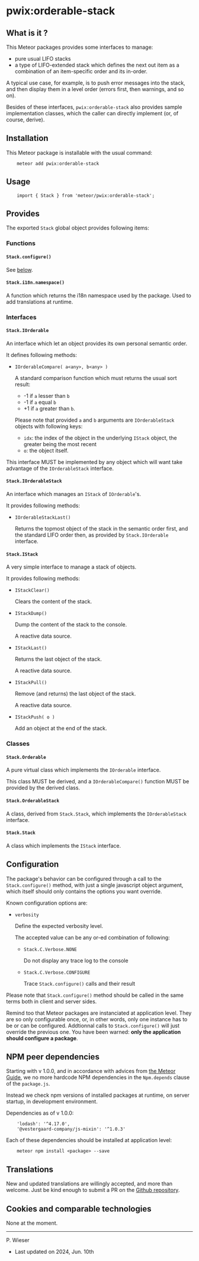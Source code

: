 # pwix:orderable-stack

## What is it ?

This Meteor packages provides some interfaces to manage:
- pure usual LIFO stacks
- a type of LIFO-extended stack which defines the next out item as a combination of an item-specific order and its in-order.

A typical use case, for example, is to push error messages into the stack, and then display them in a level order (errors first, then warnings, and so on).

Besides of these interfaces, `pwix:orderable-stack` also provides sample implementation classes, which the caller can directly implement (or, of course, derive).

## Installation

This Meteor package is installable with the usual command:

```
    meteor add pwix:orderable-stack
```

## Usage

```
    import { Stack } from 'meteor/pwix:orderable-stack';
```

## Provides

The exported `Stack` global object provides following items:

### Functions

#### `Stack.configure()`

See [below](#configuration).

#### `Stack.i18n.namespace()`

A function which returns the i18n namespace used by the package. Used to add translations at runtime.

### Interfaces

#### `Stack.IOrderable`

An interface which let an object provides its own personal semantic order.

It defines following methods:

- `IOrderableCompare( a<any>, b<any> )`

    A standard comparison function which must returns the usual sort result:

    - -1 if `a` lesser than `b`
    - -1 if `a` equal `b`
    - +1 if `a` greater than `b`.

    Please note that provided `a` and `b` arguments are `IOrderableStack` objects with following keys:

    - `idx`: the index of the object in the underlying `IStack` object, the greater being the most recent
    - `o`: the object itself.

This interface MUST be implemented by any object which will want take advantage of the `IOrderableStack` interface.

#### `Stack.IOrderableStack`

An interface which manages an `IStack` of `IOrderable`'s.

It provides following methods:

- `IOrderableStackLast()`

    Returns the topmost object of the stack in the semantic order first, and the standard LIFO order then, as provided by `Stack.IOrderable` interface.

#### `Stack.IStack`

A very simple interface to manage a stack of objects.

It provides following methods:

- `IStackClear()`

    Clears the content of the stack.

- `IStackDump()`

    Dump the content of the stack to the console.

    A reactive data source.

- `IStackLast()`

    Returns the last object of the stack.

    A reactive data source.

- `IStackPull()`

    Remove (and returns) the last object of the stack.

    A reactive data source.

- `IStackPush( o )`

    Add an object at the end of the stack.

### Classes

#### `Stack.Orderable`

A pure virtual class which implements the `IOrderable` interface.

This class MUST be derived, and a `IOrderableCompare()` function MUST be provided by the derived class.

#### `Stack.OrderableStack`

A class, derived from `Stack.Stack`, which implements the `IOrderableStack` interface.

#### `Stack.Stack`

A class which implements the `IStack` interface.

## Configuration

The package's behavior can be configured through a call to the `Stack.configure()` method, with just a single javascript object argument, which itself should only contains the options you want override.

Known configuration options are:

- `verbosity`

    Define the expected verbosity level.

    The accepted value can be any or-ed combination of following:

    - `Stack.C.Verbose.NONE`

        Do not display any trace log to the console

    - `Stack.C.Verbose.CONFIGURE`

        Trace `Stack.configure()` calls and their result

Please note that `Stack.configure()` method should be called in the same terms both in client and server sides.

Remind too that Meteor packages are instanciated at application level. They are so only configurable once, or, in other words, only one instance has to be or can be configured. Addtionnal calls to `Stack.configure()` will just override the previous one. You have been warned: **only the application should configure a package**.

## NPM peer dependencies

Starting with v 1.0.0, and in accordance with advices from [the Meteor Guide](https://guide.meteor.com/writing-atmosphere-packages.html#peer-npm-dependencies), we no more hardcode NPM dependencies in the `Npm.depends` clause of the `package.js`.

Instead we check npm versions of installed packages at runtime, on server startup, in development environment.

Dependencies as of v 1.0.0:
```
    'lodash': '^4.17.0',
    '@vestergaard-company/js-mixin': '^1.0.3'
```

Each of these dependencies should be installed at application level:
```
    meteor npm install <package> --save
```

## Translations

New and updated translations are willingly accepted, and more than welcome. Just be kind enough to submit a PR on the [Github repository](https://github.com/trychlos/pwix-orderable-stack/pulls).

## Cookies and comparable technologies

None at the moment.

---
P. Wieser
- Last updated on 2024, Jun. 10th
